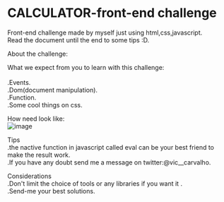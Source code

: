 <h1>CALCULATOR-front-end challenge </h1>


Front-end challenge made by myself just using html,css,javascript.<BR>
Read the document until the end to some tips :D.


About the challenge:


What we expect from you to learn with this challenge:<BR>
<BR>
.Events.<BR>
.Dom(document manipulation). <BR>
.Function. <BR>
.Some cool things on css.<BR>


How need look like:  
![image](https://user-images.githubusercontent.com/62306118/114689980-a76bb200-9cec-11eb-8c39-c94519a43645.png)






Tips<br>
.the nactive function in javascript called eval can be your best friend to make the result work.<br>
.If you have any doubt send me a message on twitter:@vic__carvalho.


Considerations<br>
.Don't limit the choice of tools or any libraries if you want it .<br>
.Send-me your best solutions.


   





 


